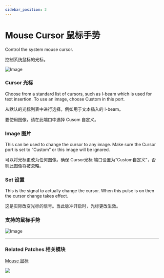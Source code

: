 ```yaml
---
sidebar_position: 2
---
```


# Mouse Cursor 鼠标手势

Control the system mouse cursor.

控制系统鼠标的光标。

![Image](https://s3.us-west-2.amazonaws.com/secure.notion-static.com/5c2a5ce8-e4f8-4846-9185-fc9eefbdceeb/Untitled.png?X-Amz-Algorithm=AWS4-HMAC-SHA256&X-Amz-Content-Sha256=UNSIGNED-PAYLOAD&X-Amz-Credential=AKIAT73L2G45EIPT3X45%2F20220602%2Fus-west-2%2Fs3%2Faws4_request&X-Amz-Date=20220602T170022Z&X-Amz-Expires=86400&X-Amz-Signature=3e55b6f9c9e19aa5a6aee742c62299cd9537d8af08f92b1c5f78890963120fed&X-Amz-SignedHeaders=host&response-content-disposition=filename%20%3D%22Untitled.png%22&x-id=GetObject)

### Cursor 光标

Choose from a standard list of cursors, such as I-beam which is used for text insertion. To use an image, choose Custom in this port.

从默认的光标列表中进行选择，例如用于文本插入的 I-beam。

要使用图像，请在此端口中选择 Cusom 自定义。

### Image 图片

This can be used to change the cursor to any image. Make sure the Cursor port is set to “Custom” or this image will be ignored.

可以将光标更改为任何图像。确保 Cursor光标 端口设置为“Custom自定义”，否则此图像将被忽略。

### Set 设置

This is the signal to actually change the cursor. When this pulse is on then the cursor change takes effect.

这是实际改变光标的信号。当此脉冲开启时，光标更改生效。

### 支持的鼠标手势

![Image](https://s3.us-west-2.amazonaws.com/secure.notion-static.com/f6629bd8-67ce-4c3e-a01a-7d968a9652e6/Untitled.png?X-Amz-Algorithm=AWS4-HMAC-SHA256&X-Amz-Content-Sha256=UNSIGNED-PAYLOAD&X-Amz-Credential=AKIAT73L2G45EIPT3X45%2F20220602%2Fus-west-2%2Fs3%2Faws4_request&X-Amz-Date=20220602T170030Z&X-Amz-Expires=86400&X-Amz-Signature=81e413697658a68bde3833adbc4e4a9aec0f817a4fdd913b0ef01d4ba61f4ca7&X-Amz-SignedHeaders=host&response-content-disposition=filename%20%3D%22Untitled.png%22&x-id=GetObject)

------

### Related Patches 相关模块

[Mouse 鼠标](./../Interaction/Mouse.md)



![](https://s3.us-west-2.amazonaws.com/secure.notion-static.com/ae1c4b4c-1fbf-4841-ac1c-597eb0cb2a69/Untitled.png?X-Amz-Algorithm=AWS4-HMAC-SHA256&X-Amz-Content-Sha256=UNSIGNED-PAYLOAD&X-Amz-Credential=AKIAT73L2G45EIPT3X45%2F20220602%2Fus-west-2%2Fs3%2Faws4_request&X-Amz-Date=20220602T170038Z&X-Amz-Expires=86400&X-Amz-Signature=ca37a50305b7949002280176768820d52a00284c921d452eab4a71f08dce36bf&X-Amz-SignedHeaders=host&response-content-disposition=filename%20%3D%22Untitled.png%22&x-id=GetObject)
